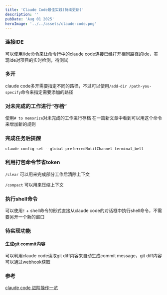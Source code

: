 ```yaml
---
title: 'Claude Code最佳实践(持续更新)'
description: ''
pubDate: 'Aug 01 2025'
heroImage: '../../assets/claude-code.png'
---
```


### 连接IDE

可以使用/ide命令来让命令行中的claude code连接已经打开相同路径的ide，实现ide对项目的实时检测，待测试

### 多开

claude code多开需要指定不同的路径，不过可以使用`/add-dir /path-you-specify`命令来指定需要添加的路径

### 对未完成的工作进行“存档”

使用`# to memorize`对未完成的工作进行存档
在一篇新文章中看到可以用这个命令来增加新的规则

### 完成任务后提醒

`claude config set --global preferredNotifChannel terminal_bell`

### 利用打包命令节省token

`/clear` 可以用来完成部分工作后清除上下文

`/compact` 可以用来压缩上下文

### 执行shell命令

可以使用`!` + shell命令的形式直接从claude code的对话框中执行shell命令，不需要另开一个新的窗口

### 待实现功能

#### 生成git commit内容

可以利用claude code读取git diff内容来自动生成commit message，git diff内容可以通过webhook获取

### 参考

[claude code 进阶操作一览](:/274dd3f75e2c4c6cb6b12630f1713fd2)